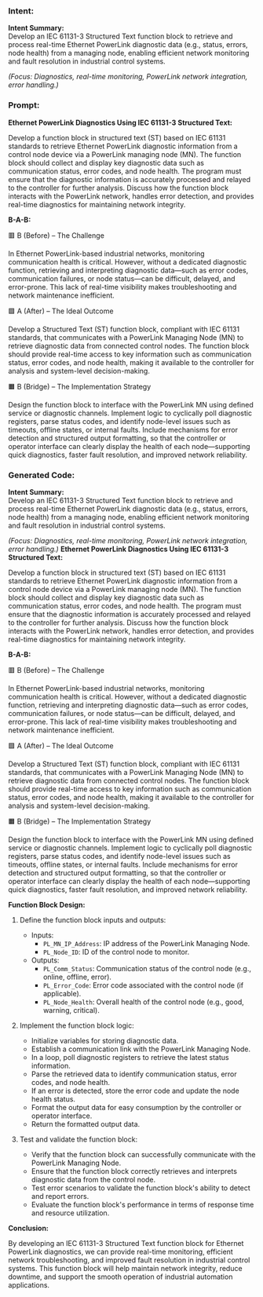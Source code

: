 ### Intent:
**Intent Summary:**  
Develop an IEC 61131-3 Structured Text function block to retrieve and process real-time Ethernet PowerLink diagnostic data (e.g., status, errors, node health) from a managing node, enabling efficient network monitoring and fault resolution in industrial control systems.  

*(Focus: Diagnostics, real-time monitoring, PowerLink network integration, error handling.)*

### Prompt:
**Ethernet PowerLink Diagnostics Using IEC 61131-3 Structured Text:**

Develop a function block in structured text (ST) based on IEC 61131 standards to retrieve Ethernet PowerLink diagnostic information from a control node device via a PowerLink managing node (MN). The function block should collect and display key diagnostic data such as communication status, error codes, and node health. The program must ensure that the diagnostic information is accurately processed and relayed to the controller for further analysis. Discuss how the function block interacts with the PowerLink network, handles error detection, and provides real-time diagnostics for maintaining network integrity.

**B-A-B:**

🟥 B (Before) – The Challenge

In Ethernet PowerLink-based industrial networks, monitoring communication health is critical. However, without a dedicated diagnostic function, retrieving and interpreting diagnostic data—such as error codes, communication failures, or node status—can be difficult, delayed, and error-prone. This lack of real-time visibility makes troubleshooting and network maintenance inefficient.

🟩 A (After) – The Ideal Outcome

Develop a Structured Text (ST) function block, compliant with IEC 61131 standards, that communicates with a PowerLink Managing Node (MN) to retrieve diagnostic data from connected control nodes. The function block should provide real-time access to key information such as communication status, error codes, and node health, making it available to the controller for analysis and system-level decision-making.

🟧 B (Bridge) – The Implementation Strategy

Design the function block to interface with the PowerLink MN using defined service or diagnostic channels. Implement logic to cyclically poll diagnostic registers, parse status codes, and identify node-level issues such as timeouts, offline states, or internal faults. Include mechanisms for error detection and structured output formatting, so that the controller or operator interface can clearly display the health of each node—supporting quick diagnostics, faster fault resolution, and improved network reliability.

### Generated Code:
**Intent Summary:**  
Develop an IEC 61131-3 Structured Text function block to retrieve and process real-time Ethernet PowerLink diagnostic data (e.g., status, errors, node health) from a managing node, enabling efficient network monitoring and fault resolution in industrial control systems.  

*(Focus: Diagnostics, real-time monitoring, PowerLink network integration, error handling.)*
**Ethernet PowerLink Diagnostics Using IEC 61131-3 Structured Text:**

Develop a function block in structured text (ST) based on IEC 61131 standards to retrieve Ethernet PowerLink diagnostic information from a control node device via a PowerLink managing node (MN). The function block should collect and display key diagnostic data such as communication status, error codes, and node health. The program must ensure that the diagnostic information is accurately processed and relayed to the controller for further analysis. Discuss how the function block interacts with the PowerLink network, handles error detection, and provides real-time diagnostics for maintaining network integrity.

**B-A-B:**

🟥 B (Before) – The Challenge

In Ethernet PowerLink-based industrial networks, monitoring communication health is critical. However, without a dedicated diagnostic function, retrieving and interpreting diagnostic data—such as error codes, communication failures, or node status—can be difficult, delayed, and error-prone. This lack of real-time visibility makes troubleshooting and network maintenance inefficient.

🟩 A (After) – The Ideal Outcome

Develop a Structured Text (ST) function block, compliant with IEC 61131 standards, that communicates with a PowerLink Managing Node (MN) to retrieve diagnostic data from connected control nodes. The function block should provide real-time access to key information such as communication status, error codes, and node health, making it available to the controller for analysis and system-level decision-making.

🟧 B (Bridge) – The Implementation Strategy

Design the function block to interface with the PowerLink MN using defined service or diagnostic channels. Implement logic to cyclically poll diagnostic registers, parse status codes, and identify node-level issues such as timeouts, offline states, or internal faults. Include mechanisms for error detection and structured output formatting, so that the controller or operator interface can clearly display the health of each node—supporting quick diagnostics, faster fault resolution, and improved network reliability.

**Function Block Design:**

1. Define the function block inputs and outputs:
   - Inputs:
     - `PL_MN_IP_Address`: IP address of the PowerLink Managing Node.
     - `PL_Node_ID`: ID of the control node to monitor.
   - Outputs:
     - `PL_Comm_Status`: Communication status of the control node (e.g., online, offline, error).
     - `PL_Error_Code`: Error code associated with the control node (if applicable).
     - `PL_Node_Health`: Overall health of the control node (e.g., good, warning, critical).

2. Implement the function block logic:
   - Initialize variables for storing diagnostic data.
   - Establish a communication link with the PowerLink Managing Node.
   - In a loop, poll diagnostic registers to retrieve the latest status information.
   - Parse the retrieved data to identify communication status, error codes, and node health.
   - If an error is detected, store the error code and update the node health status.
   - Format the output data for easy consumption by the controller or operator interface.
   - Return the formatted output data.

3. Test and validate the function block:
   - Verify that the function block can successfully communicate with the PowerLink Managing Node.
   - Ensure that the function block correctly retrieves and interprets diagnostic data from the control node.
   - Test error scenarios to validate the function block's ability to detect and report errors.
   - Evaluate the function block's performance in terms of response time and resource utilization.

**Conclusion:**

By developing an IEC 61131-3 Structured Text function block for Ethernet PowerLink diagnostics, we can provide real-time monitoring, efficient network troubleshooting, and improved fault resolution in industrial control systems. This function block will help maintain network integrity, reduce downtime, and support the smooth operation of industrial automation applications.

